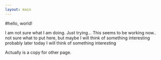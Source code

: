 ```yaml
---
layout: main
---
```

#hello, world!

I am not sure what I am doing. Just trying... 
This seems to be working now.. 
not sure what to put here, but maybe I will think of something interesting probably later today I will think of something interesting
 
 
 Actually is a copy for other page. 
 
